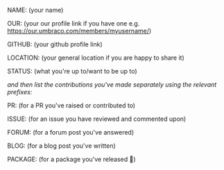 NAME: (your name)

OUR: (your our profile link if you have one e.g. https://our.umbraco.com/members/myusername/)

GITHUB: (your github profile link)

LOCATION: (your general location if you are happy to share it)

STATUS: (what you're up to/want to be up to)

_and then list the contributions you've made separately using the relevant prefixes:_

PR: (for a PR you've raised or contributed to)

ISSUE: (for an issue you have reviewed and commented upon)

FORUM: (for a forum post you've answered)

BLOG: (for a blog post you've written)

PACKAGE: (for a package you've released 🎉)
